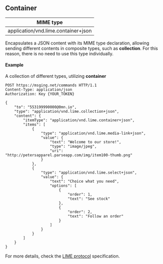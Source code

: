 ## Container

| MIME type                            |
|--------------------------------------|
| application/vnd.lime.container+json | |

Encapsulates a JSON content with its MIME type declaration, allowing sending different contents in composite types, such as **collection**. For this reason, there is no need to use this type individually.

#### Example

A collection of different types, utilizing **container**
```http
POST https://msging.net/commands HTTP/1.1
Content-Type: application/json
Authorization: Key {YOUR_TOKEN}

{
	"to": "553199990000@0mn.io",
	"type": "application/vnd.lime.collection+json",
	"content": {
		"itemType": "application/vnd.lime.container+json",
		"items": [
			{
				"type": "application/vnd.lime.media-link+json",
				"value": {
					"text": "Welcome to our store!",
					"type": "image/jpeg",
					"uri": "http://petersapparel.parseapp.com/img/item100-thumb.png"
				}
			},
			{
				"type": "application/vnd.lime.select+json",
				"value": {
					"text": "Choice what you need",
					"options": [
					    {
					        "order": 1,
					        "text": "See stock"
					    },
					    {
					        "order": 2,
					        "text": "Follow an order"
					    }
					]
				}
			}			
		]
	}
}

```

For more details, check the [LIME protocol](http://limeprotocol.org/content-types.html#document-container) specification.